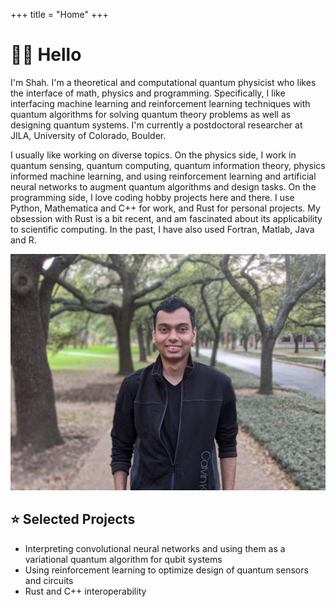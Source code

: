 +++
title = "Home"
+++

# 👋🏻 Hello

<div class="home-container">

  <div class="home-content">

I'm Shah. I'm a theoretical and computational quantum physicist who likes the interface of math, physics and programming. Specifically, I like interfacing machine learning and reinforcement learning techniques with quantum algorithms for solving quantum theory problems as well as designing quantum systems. I'm currently a postdoctoral researcher at JILA, University of Colorado, Boulder.

I usually like working on diverse topics. On the physics side, I work in quantum sensing, quantum computing, quantum information theory, physics informed machine learning, and using reinforcement learning and artificial neural networks to augment quantum algorithms and design tasks. On the programming side, I love coding hobby projects here and there. I use Python, Mathematica and C++ for work, and Rust for personal projects. My obsession with Rust is a bit recent, and am fascinated about its applicability to scientific computing. In the past, I have also used Fortran, Matlab, Java and R.

  </div>

  <div class="home-image">
    <img src="/images/profile.jpg" alt="Profile Image" class="img-rounded" />
  </div>

</div>

## ⭐ Selected Projects
- Interpreting convolutional neural networks and using them as a variational quantum algorithm for qubit systems
- Using reinforcement learning to optimize design of quantum sensors and circuits
- Rust and C++ interoperability
